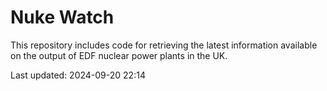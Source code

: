 # Nuke Watch

This repository includes code for retrieving the latest information available on the output of EDF nuclear power plants in the UK.

Last updated: 2024-09-20 22:14